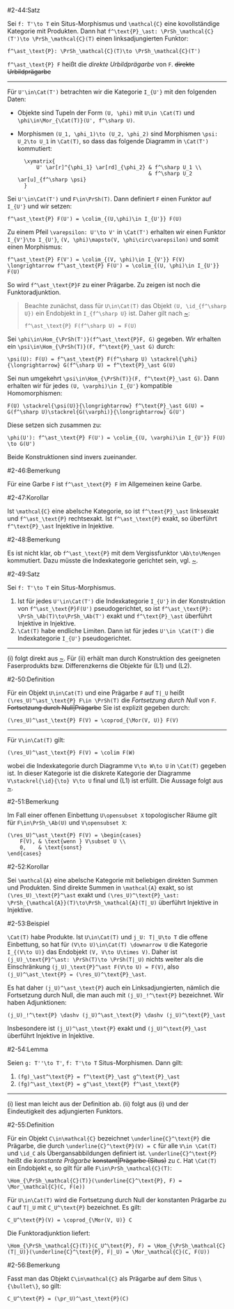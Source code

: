 #2-44:Satz

Sei `f: T'\to T` ein Situs-Morphismus und `\mathcal{C}` eine kovollständige Kategorie mit Produkten. Dann hat `f^\text{P}_\ast: \PrSh_\mathcal{C}(T')\to \PrSh_\mathcal{C}(T)` einen linksadjungierten Funktor:

    f^\ast_\text{P}: \PrSh_\mathcal{C}(T)\to \PrSh_\mathcal{C}(T')

`f^\ast_\text{P} F` heißt die *direkte Urbildprägarbe* von `F`. ~~direkte Urbildprägarbe~~

---

Für `U'\in\Cat(T')` betrachten wir die Kategorie `I_{U'}` mit den folgenden Daten:

* Objekte sind Tupeln der Form `(U, \phi)` mit `U\in \Cat(T)` und `\phi\in\Mor_{\Cat(T)}(U', f^\sharp U)`.
* Morphismen `(U_1, \phi_1)\to (U_2, \phi_2)` sind Morphismen `\psi: U_2\to U_1` in `\Cat(T)`, so dass das folgende Diagramm in `\Cat(T')` kommutiert:

        \xymatrix{
            U' \ar[r]^{\phi_1} \ar[rd]_{\phi_2} & f^\sharp U_1 \\
                                                & f^\sharp U_2 \ar[u]_{f^\sharp \psi}
        }

Sei `U'\in\Cat(T')` und `F\in\PrSh(T)`. Dann definiert `F` einen Funktor auf `I_{U'}` und wir setzen:

    f^\ast_\text{P} F(U') = \colim_{(U,\phi)\in I_{U'}} F(U)

Zu einem Pfeil `\varepsilon: U'\to V'` in `\Cat(T')` erhalten wir einen Funktor `I_{V'}\to I_{U'}`, `(V, \phi)\mapsto(V, \phi\circ\varepsilon)` und somit einen Morphismus:

    f^\ast_\text{P} F(V') = \colim_{(V, \phi)\in I_{V'}} F(V) \longrightarrow f^\ast_\text{P} F(U') = \colim_{(U, \phi)\in I_{U'}} F(U)

So wird `f^\ast_\text{P}F` zu einer Prägarbe. Zu zeigen ist noch die Funktoradjunktion.

> Beachte zunächst, dass für `U\in\Cat(T)` das Objekt `(U, \id_{f^\sharp U})` ein Endobjekt in `I_{f^\sharp U}` ist. Daher gilt nach [~](#2-40):
>
>     f^\ast_\text{P} F(f^\sharp U) = F(U)

Sei `\phi\in\Hom_{\PrSh(T')}(f^\ast_\text{P}F, G)` gegeben. Wir erhalten ein `\psi\in\Hom_{\PrSh(T)}(F, f^\text{P}_\ast G)` durch:

    \psi(U): F(U) = f^\ast_\text{P} F(f^\sharp U) \stackrel{\phi}{\longrightarrow} G(f^\sharp U) = f^\text{P}_\ast G(U)

Sei nun umgekehrt `\psi\in\Hom_{\PrSh(T)}(F, f^\text{P}_\ast G)`. Dann erhalten wir für jedes `(U, \varphi)\in I_{U'}` kompatible Homomorphismen:

    F(U) \stackrel{\psi(U)}{\longrightarrow} f^\text{P}_\ast G(U) = G(f^\sharp U)\stackrel{G(\varphi)}{\longrightarrow} G(U')

Diese setzen sich zusammen zu:

    \phi(U'): f^\ast_\text{P} F(U') = \colim_{(U, \varphi)\in I_{U'}} F(U) \to G(U')

Beide Konstruktionen sind invers zueinander.

#2-46:Bemerkung

Für eine Garbe `F` ist `f^\ast_\text{P} F` im Allgemeinen keine Garbe.

#2-47:Korollar

Ist `\mathcal{C}` eine abelsche Kategorie, so ist `f^\text{P}_\ast` linksexakt und `f^\ast_\text{P}` rechtsexakt. Ist `f^\ast_\text{P}` exakt, so überführt `f^\text{P}_\ast` Injektive in Injektive.

#2-48:Bemerkung

Es ist nicht klar, ob `f^\ast_\text{P}` mit dem Vergissfunktor `\Ab\to\Mengen` kommutiert. Dazu müsste die Indexkategorie gerichtet sein, vgl. [~](#2-41).

#2-49:Satz

Sei `f: T'\to T` ein Situs-Morphismus.

1. Ist für jedes `U'\in\Cat(T')` die Indexkategorie `I_{U'}` in der Konstruktion von `f^\ast_\text{P}F(U')` pseudogerichtet, so ist `f^\ast_\text{P}: \PrSh_\Ab(T)\to\PrSh_\Ab(T')` exakt und `f^\text{P}_\ast` überführt Injektive in Injektive.
2. `\Cat(T)` habe endliche Limiten. Dann ist für jedes `U'\in \Cat(T')` die Indexkategorie `I_{U'}` pseudogerichtet.

---

(i) folgt direkt aus [~](#2-42). Für (ii) erhält man durch Konstruktion des geeigneten Faserprodukts bzw. Differenzkerns die Objekte für (L1) und (L2).

#2-50:Definition

Für ein Objekt `U\in\Cat(T)` und eine Prägarbe `F` auf `T|_U` heißt `(\res_U)^\ast_\text{P} F\in \PrSh(T)` die *Fortsetzung durch Null* von `F`. ~~Fortsetzung durch Null|Prägarbe~~ Sie ist explizit gegeben durch:

    (\res_U)^\ast_\text{P} F(V) = \coprod_{\Mor(V, U)} F(V)

---

Für `V\in\Cat(T)` gilt:

    (\res_U)^\ast_\text{P} F(V) = \colim F(W)

wobei die Indexkategorie durch Diagramme `V\to W\to U` in `\Cat(T)` gegeben ist. In dieser Kategorie ist die diskrete Kategorie der Diagramme `V\stackrel{\id}{\to} V\to U` final und (L1) ist erfüllt. Die Aussage folgt aus [~](#2-40).

#2-51:Bemerkung

Im Fall einer offenen Einbettung `U\opensubset X` topologischer Räume gilt für `F\in\PrSh_\Ab(U)` und `V\opensubset X`:

    (\res_U)^\ast_\text{P} F(V) = \begin{cases}
        F(V), & \text{wenn } V\subset U \\
        0,    & \text{sonst}
    \end{cases}

#2-52:Korollar

Sei `\mathcal{A}` eine abelsche Kategorie mit beliebigen direkten Summen und Produkten. Sind direkte Summen in `\mathcal{A}` exakt, so ist `(\res_U)_\text{P}^\ast` exakt und `(\res_U)^\text{P}_\ast: \PrSh_{\mathcal{A}}(T)\to\PrSh_\mathcal{A}(T|_U)` überführt Injektive in Injektive.

#2-53:Beispiel

`\Cat(T)` habe Produkte. Ist `U\in\Cat(T)` und `j_U: T|_U\to T` die offene Einbettung, so hat für `(V\to U)\in\Cat(T) \downarrow U` die Kategorie `I_{(V\to U)}` das Endobjekt `(V, V\to U\times V)`. Daher ist `(j_U)_\text{P}^\ast: \PrSh(T)\to \PrSh(T|_U)` nichts weiter als die Einschränkung `(j_U)_\text{P}^\ast F(V\to U) = F(V)`, also `(j_U)^\ast_\text{P} = (\res_U)^\text{P}_\ast`.

Es hat daher `(j_U)^\ast_\text{P}` auch ein Linksadjungierten, nämlich die Fortsetzung durch Null, die man auch mit `(j_U)_!^\text{P}` bezeichnet. Wir haben Adjunktionen:

    (j_U)_!^\text{P} \dashv (j_U)^\ast_\text{P} \dashv (j_U)^\text{P}_\ast

Insbesondere ist `(j_U)^\ast_\text{P}` exakt und `(j_U)^\text{P}_\ast` überführt Injektive in Injektive.

#2-54:Lemma

Seien `g: T''\to T'`, `f: T'\to T` Situs-Morphismen. Dann gilt:

1. `(fg)_\ast^\text{P} = f^\text{P}_\ast g^\text{P}_\ast`
2. `(fg)^\ast_\text{P} = g^\ast_\text{P} f^\ast_\text{P}`

---

(i) liest man leicht aus der Definition ab. (ii) folgt aus (i) und der Eindeutigkeit des adjungierten Funktors.

#2-55:Definition

Für ein Objekt `C\in\mathcal{C}` bezeichnet `\underline{C}^\text{P}` die Prägarbe, die durch `\underline{C}^\text{P}(V) = C` für alle `V\in \Cat(T)` und `\id_C` als Übergansabbildungen definiert ist. `\underline{C}^\text{P}` heißt die *konstante Prägarbe* ~~konstant|Prägarbe (Situs)~~ zu `C`. Hat `\Cat(T)` ein Endobjekt `e`, so gilt für alle `F\in\PrSh_\mathcal{C}(T)`:

    \Hom_{\PrSh_\mathcal{C}(T)}(\underline{C}^\text{P}, F) = \Mor_\mathcal{C}(C, F(e))

Für `U\in\Cat(T)` wird die Fortsetzung durch Null der konstanten Prägarbe zu `C` auf `T|_U` mit `C_U^\text{P}` bezeichnet. Es gilt:

    C_U^\text{P}(V) = \coprod_{\Mor(V, U)} C

Die Funktoradjunktion liefert:

    \Hom_{\PrSh_\mathcal{C}(T)}(C_U^\text{P}, F) = \Hom_{\PrSh_\mathcal{C}(T|_U)}(\underline{C}^\text{P}, F|_U) = \Mor_\mathcal{C}(C, F(U))

#2-56:Bemerkung

Fasst man das Objekt `C\in\mathcal{C}` als Prägarbe auf dem Situs `\{\bullet\}`, so gilt:

    C_U^\text{P} = (\pr_U)^\ast_\text{P}(C)
